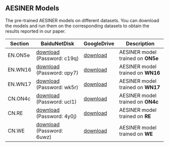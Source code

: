 ## AESINER Models

The pre-trained AESINER models on different datasets. You can download the models and run them on the corresponding datasets to obtain the results reported in our paper.

| Section | BaiduNetDisk | GoogleDrive | Description |
|-|-|-|-|
|EN.ON5e|[download](https://pan.baidu.com/s/1xGilmkDkuDJQ_milsFEgZA) (Password: c19q)  |[download](https://drive.google.com/file/d/15QVDz5RYOiqv8pljvBsJ135PYk2Mcn5q/view?usp=sharing)   |AESINER model trained on **ON5e**|
|EN.WN16|[download](https://pan.baidu.com/s/1muEpKNyLKxpecGOF5qTOxw) (Password: opy7)  |[download](https://drive.google.com/file/d/1VBjbunL9MZwJBe9S8uOn1oyb0QEJoIAl/view?usp=sharing)   |AESINER model trained on **WN16**|
|EN.WN17|[download](https://pan.baidu.com/s/1FiSA_fvJfSZpOgeJ05Enjw) (Password: wk5r)  |[download](https://drive.google.com/file/d/12znzJEw8Uieef8iw0XpHduw-VmdJSEvD/view?usp=sharing)   |AESINER model trained on **WN17**|
|CN.ON4c|[download](https://pan.baidu.com/s/1qWZvuqvE2xFNYTdsgub-KA) (Password: ucl1)  |[download](https://drive.google.com/file/d/1OeZJ4Tisl3wt9oeMecwIwsWEIpXQqIwV/view?usp=sharing)   |AESINER model trained on **ON4c**|
|CN.RE  |[download](https://pan.baidu.com/s/1TEkZ0-Q_njMLcgEZ0uZ5yQ) (Password: 4y0j)  |[download](https://drive.google.com/file/d/1v0d_PbOYkSTTXnI0wGdhKh4PYkRV5-Rg/view?usp=sharing)   |AESINER model trained on **RE**|
|CN.WE  |[download](https://pan.baidu.com/s/17UPrQ6c5MbN31_2HahxIwg) (Password: 6uwz)  |[download](https://drive.google.com/file/d/11juywrEZ1MfUsZ2h8-8TC7WjfMvgdTxP/view?usp=sharing)   |AESINER model trained on **WE**|